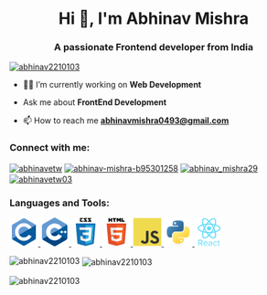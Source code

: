 <h1 align="center">Hi 👋, I'm Abhinav Mishra</h1>
<h3 align="center">A passionate Frontend developer from India</h3>

<p align="left"> <a href="https://github.com/ryo-ma/github-profile-trophy"><img src="https://github-profile-trophy.vercel.app/?username=abhinav2210103" alt="abhinav2210103" /></a> </p>

- 👨‍💻 I’m currently working on **Web Development**

- Ask me about **FrontEnd Development**

- 📫 How to reach me **abhinavmishra0493@gmail.com**

<h3 align="left">Connect with me:</h3>
<p align="left">
<a href="https://twitter.com/abhinavetw" target="blank"><img align="center" src="https://raw.githubusercontent.com/rahuldkjain/github-profile-readme-generator/master/src/images/icons/Social/twitter.svg" alt="abhinavetw" height="40" width="50" /></a>
<a href="https://linkedin.com/in/abhinav-mishra-b95301258" target="blank"><img align="center" src="https://raw.githubusercontent.com/rahuldkjain/github-profile-readme-generator/master/src/images/icons/Social/linked-in-alt.svg" alt="abhinav-mishra-b95301258" height="40" width="50" /></a>
<a href="https://instagram.com/abhinav_mishra29" target="blank"><img align="center" src="https://raw.githubusercontent.com/rahuldkjain/github-profile-readme-generator/master/src/images/icons/Social/instagram.svg" alt="abhinav_mishra29" height="40" width="50" /></a>
<a href="https://www.codechef.com/users/abhinavetw03" target="blank"><img align="center" src="https://cdn.jsdelivr.net/npm/simple-icons@3.1.0/icons/codechef.svg" alt="abhinavetw03" height="40" width="50" /></a>
</p>

<h3 align="left">Languages and Tools:</h3>

<p align="left"> <a href="https://www.cprogramming.com/" target="_blank" rel="noreferrer"> <img src="https://raw.githubusercontent.com/devicons/devicon/master/icons/c/c-original.svg" alt="c" width="50" height="50"/> </a> <a href="https://www.w3schools.com/cpp/" target="_blank" rel="noreferrer"> <img src="https://raw.githubusercontent.com/devicons/devicon/master/icons/cplusplus/cplusplus-original.svg" alt="cplusplus" width="50" height="50"/> </a> <a href="https://www.w3schools.com/css/" target="_blank" rel="noreferrer"> <img src="https://raw.githubusercontent.com/devicons/devicon/master/icons/css3/css3-original-wordmark.svg" alt="css3" width="50" height="50"/> </a> <a href="https://www.w3.org/html/" target="_blank" rel="noreferrer"> <img src="https://raw.githubusercontent.com/devicons/devicon/master/icons/html5/html5-original-wordmark.svg" alt="html5" width="50" height="50"/> </a> <a href="https://developer.mozilla.org/en-US/docs/Web/JavaScript" target="_blank" rel="noreferrer"> <img src="https://raw.githubusercontent.com/devicons/devicon/master/icons/javascript/javascript-original.svg" alt="javascript" width="50" height="50"/> </a> <a href="https://www.python.org" target="_blank" rel="noreferrer"> <img src="https://raw.githubusercontent.com/devicons/devicon/master/icons/python/python-original.svg" alt="python" width="50" height="50"/> </a> <a href="https://reactjs.org/" target="_blank" rel="noreferrer"> <img src="https://raw.githubusercontent.com/devicons/devicon/master/icons/react/react-original-wordmark.svg" alt="react" width="50" height="50"/> </a> </p>


<p><img align="left" src="https://github-readme-stats.vercel.app/api/top-langs?username=abhinav2210103&show_icons=true&locale=en&layout=compact" alt="abhinav2210103" /></p>

<p>&nbsp;<img align="center" src="https://github-readme-stats.vercel.app/api?username=abhinav2210103&show_icons=true&locale=en" alt="abhinav2210103" /></p>

<p><img align="center" src="https://github-readme-streak-stats.herokuapp.com/?user=abhinav2210103&" alt="abhinav2210103" /></p>
